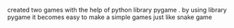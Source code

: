 created two games with the help of python library pygame . by using library pygame it becomes easy to make a simple  games just like snake game
